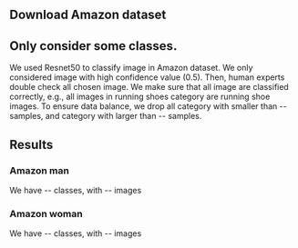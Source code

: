 ## Download Amazon dataset

## Only consider some classes.
We used Resnet50 to classify image in Amazon dataset. We only considered image with high confidence value (0.5). Then, human experts double check all chosen image. We make sure that all image are classified correctly, e.g., all images in running shoes category are running shoe images. To ensure data balance, we drop all category with smaller than -- samples, and category with larger than -- samples.

## Results
### Amazon man
We have -- classes, with -- images

### Amazon woman
We have -- classes, with -- images